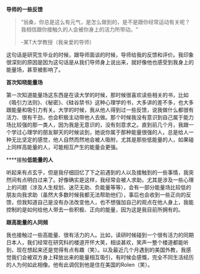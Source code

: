 **导师的一些反馈**

> “翁桑，你总是这么有元气，是怎么做到的，是不是跟你经常运动有关呢？我相信跟你接触久的人会被你身上的活力所带动。“
> 
> -某T大学教授（我亲爱的导师）

这句话是研究生毕业的时候，跟导师面谈的时候，导师给我的反馈和评价。我印象很深刻的原因是因为这句话是从我们导师身上说出来，就好像他也感受到我身上的能量场，甚至被影响了。

**首次知晓能量场**

第一次知道能量场这东西是在读大学的时候，那时候很喜欢读些相关的书，比如《吸引力法则》、《秘密》、《硅谷禁书》这种心理学的书，大多讲的差不多，也大多跟能量和吸引力有关。大学的时候，我从他人得到过一些反馈，说我做什么都很有活力、很有干劲，也会积极主动带他人去做。那个时候我没有意识到自己属于能力场比较强的那一类人，因为我是无意识的，没有刻意求之。直到前几个月，我跟一个学过心理学的朋友聊天的时候谈到，她说你属于那种能量很强的人，总是给人一种无比坚定的感觉，他人自然而然地会被人吸附，尤其是那些低能量的人，如果碰上同样高能量的人，可能相互产生的能量会更强。

****接触**低能量的人**

听起来有点玄乎，但是我仔细回忆了下之前遇到的人以及接触到的一些事情，我突然间有点明白过来了。好像确实是这样，我经常会被人求助，尤其是涉及一些心理上的问题（涉及人生规划、迷茫无助、负能量等等），会有一部分能量场比较低的朋友向我求助（虽然大多数时候我都无法帮助他们），事后也会收到一些正向的反馈，但我知道自己是没有办法改变他人，也不想强加自己的观点在他人身上，我能控制的是如何给他人带去一些积极、正向的能量，因为这是我目前所拥有的。

**跟高能量的人同频**

我也接触过一些高能量、很有活力的人。比如，读研时候碰到一个很有活力的同期日本人，我们经常在研究科的楼道开怀大笑，相谈甚欢，笑声一整个楼道都能听到，现在想起来还是觉得有点有趣（笑）。以及最近几个月遇到的美国外教，我感觉我们会被双方身上释放出来的能量相互吸引，有时候会感慨，完全不同生活经历的人为何如此相像。他有此调侃到他是住在美国的Rolen（笑）。